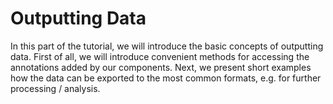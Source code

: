 # Outputting Data #
In this part of the tutorial, we will introduce the basic concepts of outputting data. First of all, we will introduce convenient methods for accessing the annotations added by our components. Next, we present short examples how the data can be exported to the most common formats, e.g. for further processing / analysis.